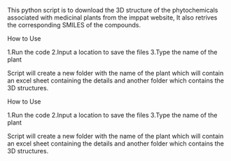 This python script is to download the 3D structure of the phytochemicals associated with medicinal plants from the imppat website, It also retrives the corresponding SMILES of the compounds.

How to Use

1.Run the code 2.Input a location to save the files 3.Type the name of the plant

Script will create a new folder with the name of the plant which will contain an excel sheet containing the details and another folder which contains the 3D structures.

How to Use

1.Run the code
2.Input a location to save the files
3.Type the name of the plant

Script will create a new folder with the name of the plant which will contain an excel sheet containing the details and another folder which contains the 3D structures.
